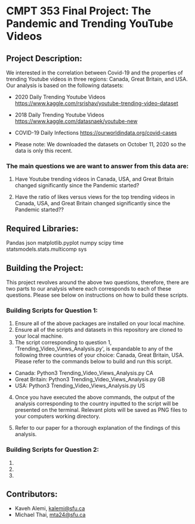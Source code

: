 # CMPT 353 Final Project: The Pandemic and Trending YouTube Videos

## Project Description: 
We interested in the correlation between Covid-19 and the properties of trending Youtube videos in three regions: Canada, Great Britain, and USA. Our analysis is based on the following datasets:

* 2020 Daily Trending Youtube Videos      https://www.kaggle.com/rsrishav/youtube-trending-video-dataset
* 2018 Daily Trending Youtube Videos      https://www.kaggle.com/datasnaek/youtube-new
* COVID-19 Daily Infections               https://ourworldindata.org/covid-cases

* Please note: We downloaded the datasets on October 11, 2020 so the data is only this recent.

### The main questions we are want to answer from this data are:

1. Have Youtube trending videos in Canada, USA, and Great Britain changed significantly since the Pandemic started?

2. Have the ratio of likes versus views for the top trending videos in Canada, USA, and Great Britain changed significantly since the Pandemic started??


## Required Libraries: 
Pandas
json
matplotlib.pyplot
numpy
scipy
time
statsmodels.stats.multicomp
sys


## Building the Project: 
This project revolves around the above two questions, therefore, there are two parts to our analysis where each corresponds to each of these questions. Please see below on instructions on how to build these scripts.

### Building Scripts for Question 1:

1) Ensure all of the above packages are installed on your local machine.
2) Ensure all of the scripts and datasets in this repository are cloned to your local machine.
3) The script corresponding to question 1, 'Trending_Video_Views_Analysis.py', is expandable to any of the following three countries of your choice: Canada, Great Britain, USA. Please refer to the commands below to build and run this script.

* Canada: Python3 Trending_Video_Views_Analysis.py CA
* Great Britain: Python3 Trending_Video_Views_Analysis.py GB
* USA: Python3 Trending_Video_Views_Analysis.py US

4) Once you have executed the above commands, the output of the analysis corresponding to the country inputted to the script will be presented on the terminal. Relevant plots will be saved as PNG files to your computers working directory.

5) Refer to our paper for a thorough explanation of the findings of this analysis.

### Building Scripts for Question 2:

1)
2)
3)

## Contributors:
- Kaveh Alemi, kalemi@sfu.ca
- Michael Thai, mta24@sfu.ca